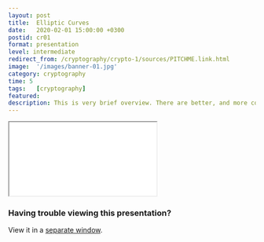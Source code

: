 ```yaml
---
layout: post
title:  Elliptic Curves
date:   2020-02-01 15:00:00 +0300
postid: cr01
format: presentation
level: intermediate
redirect_from: /cryptography/crypto-1/sources/PITCHME.link.html
image:  '/images/banner-01.jpg'
category: cryptography
time: 5
tags:   [cryptography]
featured:
description: This is very brief overview. There are better, and more complete introductions out there
---
```


<iframe class="tlu-iframe" src="/images/cryptography/crypto-1/PITCHME.html"></iframe>

### Having trouble viewing this presentation?

View it in a [separate window](/images/cryptography/crypto-1/PITCHME.html).
